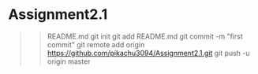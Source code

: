 # Assignment2.1
>> README.md
git init
git add README.md
git commit -m "first commit"
git remote add origin https://github.com/pikachu3094/Assignment2.1.git
git push -u origin master
